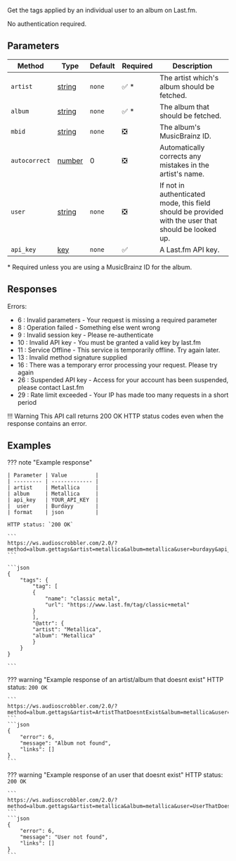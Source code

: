 Get the tags applied by an individual user to an album on Last.fm.

No authentication required.

## Parameters

| Method | Type | Default | Required | Description 
| ------ | ---- | ------- | -------- | -----------
| `artist` | [string][string] | `none` | :white_check_mark: \* | The artist which's album should be fetched.
| `album` | [string][string] | `none` | :white_check_mark: \* | The album that should be fetched.
| `mbid` | [string][string] | `none` | :negative_squared_cross_mark: | The album's MusicBrainz ID.
| `autocorrect` | [number][number] | 0 | :negative_squared_cross_mark: | Automatically corrects any mistakes in the artist's name.
| `user` | [string][string] | `none` | :negative_squared_cross_mark: | If not in authenticated mode, this field should be provided with the user that should be looked up.
| `api_key` | [key][key] | `none` | :white_check_mark: | A Last.fm API key.

\* Required unless you are using a MusicBrainz ID for the album.

## Responses

Errors:


- 6 : Invalid parameters - Your request is missing a required parameter
- 8 : Operation failed - Something else went wrong
- 9 : Invalid session key - Please re-authenticate
- 10 : Invalid API key - You must be granted a valid key by last.fm
- 11 : Service Offline - This service is temporarily offline. Try again later.
- 13 : Invalid method signature supplied
- 16 : There was a temporary error processing your request. Please try again
- 26 : Suspended API key - Access for your account has been suspended, please contact Last.fm
- 29 : Rate limit exceeded - Your IP has made too many requests in a short period

!!! Warning
    This API call returns 200 OK HTTP status codes even when the response contains an error.
    
## Examples

??? note "Example response"

    | Parameter | Value         |
    | --------- | ------------- |
    | artist    | Metallica     |
    | album     | Metallica     |
    | api_key   | YOUR_API_KEY  |
    |  user     | Burdayy       |
    | format    | json          |

    HTTP status: `200 OK`

    ```
    https://ws.audioscrobbler.com/2.0/?method=album.gettags&artist=metallica&album=metallica&user=burdayy&api_key=YOUR_API_KEY&format=json
    ```

    ```json
    {
        "tags": {
            "tag": [
            {
                "name": "classic metal",
                "url": "https://www.last.fm/tag/classic+metal"
            }
            ],
            "@attr": {
            "artist": "Metallica",
            "album": "Metallica"
            }
        }
    }

    ```

??? warning "Example response of an artist/album that doesnt exist"
    HTTP status: `200 OK`

    ```
    https://ws.audioscrobbler.com/2.0/?method=album.gettags&artist=ArtistThatDoesntExist&album=metallica&user=burdayy&api_key=YOUR_API_KEY&format=json
    ```
    ```json
    {
        "error": 6,
        "message": "Album not found",
        "links": []
    }
    ```
    
??? warning "Example response of an user that doesnt exist"
    HTTP status: `200 OK`

    ```
    https://ws.audioscrobbler.com/2.0/?method=album.gettags&artist=metallica&album=metallica&user=UserThatDoesntExist&api_key=YOUR_API_KEY&format=json
    ```
    ```json
    {
        "error": 6,
        "message": "User not found",
        "links": []
    }
    ```

[string]: https://developer.mozilla.org/en-US/docs/Web/JavaScript/Reference/Global_Objects/String
[number]: https://developer.mozilla.org/en-US/docs/Web/JavaScript/Reference/Global_Objects/Number
[key]: https://www.last.fm/api/account/create
